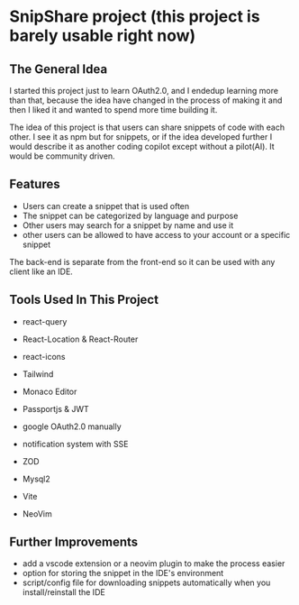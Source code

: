 # SnipShare project (this project is barely usable right now)

## The General Idea

I started this project just to learn OAuth2.0, and I endedup learning more than that, because the idea have changed in the process of making it and then I liked it and wanted to spend more time building it.

The idea of this project is that users can share snippets of code with each other. I see it as npm but for snippets, or if the idea developed further I would describe it as another coding copilot except without a pilot(AI). It would be community driven.

## Features

- Users can create a snippet that is used often
- The snippet can be categorized by language and purpose
- Other users may search for a snippet by name and use it
- other users can be allowed to have access to your account or a specific snippet

The back-end is separate from the front-end so it can be used with any client like an IDE.

## Tools Used In This Project

- react-query
- React-Location & React-Router
- react-icons
- Tailwind
- Monaco Editor

- Passportjs & JWT
- google OAuth2.0 manually
- notification system with SSE
- ZOD
- Mysql2

- Vite
- NeoVim

## Further Improvements

- add a vscode extension or a neovim plugin to make the process easier
- option for storing the snippet in the IDE's environment
- script/config file for downloading snippets automatically when you install/reinstall the IDE
